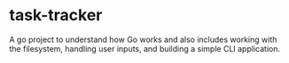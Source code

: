 # task-tracker
A go project to understand how Go works and also includes working with the filesystem, handling user inputs, and building a simple CLI application.
